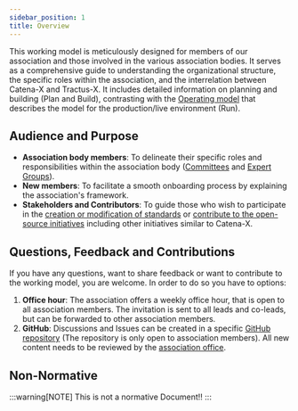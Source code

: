 ```yaml
---
sidebar_position: 1
title: Overview
---
```


This working model is meticulously designed for members of our association and those involved in the various association bodies. It serves as a comprehensive guide to understanding the organizational structure, the specific roles within the association, and the interrelation between Catena-X and Tractus-X. It includes detailed information on planning and building (Plan and Build), contrasting with the <!-- markdown-link-check-disable -->[Operating model](../operating-model/why-introduction/why-introduction.md)<!-- markdown-link-check-enable --> that describes the model for the production/live environment (Run).

## Audience and Purpose

- **Association body members**: To delineate their specific roles and responsibilities within the association body ([Committees](./organizational-structure/catena-x/committee.md) and [Expert Groups](./organizational-structure/catena-x/expert-group.md)).
- **New members**: To facilitate a smooth onboarding process by explaining the association's framework.
- **Stakeholders and Contributors**: To guide those who wish to participate in the [creation or modification of standards](./process-structure/cx-from-idea-to-standard.md) or [contribute to the open-source initiatives](./process-structure/tx-from-idea-to-production.md) including other initiatives similar to Catena-X.

## Questions, Feedback and Contributions

If you have any questions, want to share feedback or want to contribute to the working model, you are welcome. In order to do so you have to options:

1. **Office hour**: The association offers a weekly office hour, that is open to all association members. The invitation is sent to all leads and co-leads, but can be forwarded to other association members.
2. **GitHub**: Discussions and Issues can be created in a specific <!-- markdown-link-check-disable -->[GitHub repository](https://github.com/catenax-eV/cx-working-model)<!-- markdown-link-check-enable --> (The repository is only open to association members). All new content needs to be reviewed by the [association office](./organizational-structure/catena-x/catena-x-office.md).

## Non-Normative

:::warning[NOTE]
This is not a normative Document!!
:::
